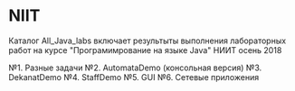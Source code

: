 # NIIT
Каталог All_Java_labs включает результыты выполнения лабораторных работ на курсе "Програмимрование на языке Java" НИИТ осень 2018

№1. Разные задачи
№2. AutomataDemo (консольная версия)
№3. DekanatDemo
№4. StaffDemo
№5. GUI
№6. Сетевые приложения
